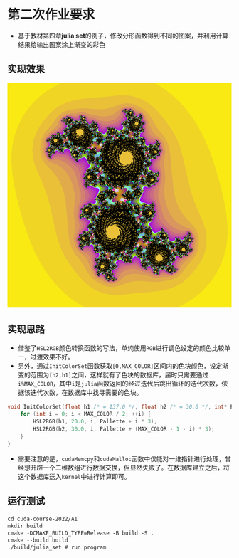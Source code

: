 # 第二次作业要求

- 基于教材第四章**julia set**的例子，修改分形函数得到不同的图案，并利用计算结果给输出图案涂上渐变的彩色
## 实现效果
![julia-set](share/julia_set.png)

## 实现思路

- 借鉴了`HSL2RGB`颜色转换函数的写法，单纯使用`RGB`进行调色设定的颜色比较单一，过渡效果不好。
- 另外，通过`InitColorSet`函数获取`[0,MAX_COLOR]`区间内的色块颜色，设定渐变的范围为`[h2,h1]`之间，这样就有了色块的数据库，届时只需要通过`i%MAX_COLOR`，其中`i`是`julia`函数返回的经过迭代后跳出循环的迭代次数，依据该迭代次数，在数据库中找寻需要的色块。
```c
void InitColorSet(float h1 /* = 137.0 */, float h2 /* = 30.0 */, int* Pallette) {
    for (int i = 0; i < MAX_COLOR / 2; ++i) {
        HSL2RGB(h1, 20.0, i, Pallette + i * 3);
        HSL2RGB(h2, 30.0, i, Pallette + (MAX_COLOR - 1 - i) * 3);
    }
}
```
- 需要注意的是，`cudaMemcpy`和`cudaMalloc`函数中仅能对一维指针进行处理，曾经想开辟一个二维数组进行数据交换，但显然失败了。在数据库建立之后，将这个数据库送入`kernel`中进行计算即可。

## 运行测试
```shell
cd cuda-course-2022/A1
mkdir build
cmake -DCMAKE_BUILD_TYPE=Release -B build -S .
cmake --build build
./build/julia_set # run program
```